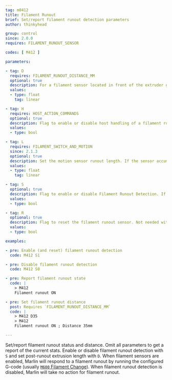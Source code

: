 ```yaml
---
tag: m0412
title: Filament Runout
brief: Set/report filament runout detection parameters
author: thinkyhead

group: control
since: 2.0.0
requires: FILAMENT_RUNOUT_SENSOR

codes: [ M412 ]

parameters:

- tag: D
  requires: FILAMENT_RUNOUT_DISTANCE_MM
  optional: true
  description: For a filament sensor located in front of the extruder gears, set the distance from the runout sensor to the extruder gears. This length of filament will continue to extrude after a runout has been detected.
  values:
  - type: float
    tag: linear

- tag: H
  requires: HOST_ACTION_COMMANDS
  optional: true
  description: Flag to enable or disable host handling of a filament runout.
  values:
  - type: bool

- tag: L
  requires: FILAMENT_SWITCH_AND_MOTION
  since: 2.1.3
  optional: true
  description: Set the motion sensor runout length. If the sensor accumulates this amount of missing motion it triggers a runout right away and does not continue to extrude `FILAMENT_RUNOUT_DISTANCE_MM`.
  values:
  - type: float
    tag: linear

- tag: S
  optional: true
  description: Flag to enable or disable Filament Runout Detection. If omitted, the current enabled state will be reported.
  values:
  - type: bool

- tag: R
  optional: true
  description: Flag to reset the filament runout sensor. Not needed with `S`.
  values:
  - type: bool

examples:

- pre: Enable (and reset) filament runout detection
  code: M412 S1

- pre: Disable filament runout detection
  code: M412 S0

- pre: Report filament runout state
  code: |
    > M412
    Filament runout ON

- pre: Set filament runout distance
  post: Requires `FILAMENT_RUNOUT_DISTANCE_MM`
  code: |
    > M412 D35
    > M412
    Filament runout ON ; Distance 35mm

---
```


Set/report filament runout status and distance. Omit all parameters to get a report of the current stats. Enable or disable filament runout detection with `S` and set post-runout extrusion length with `D`. When filament sensors are enabled, Marlin will respond to a filament runout by running the configured G-code (usually [`M600` Filament Change](/docs/gcode/M600.html)). When filament runout detection is disabled, Marlin will take no action for filament runout.
